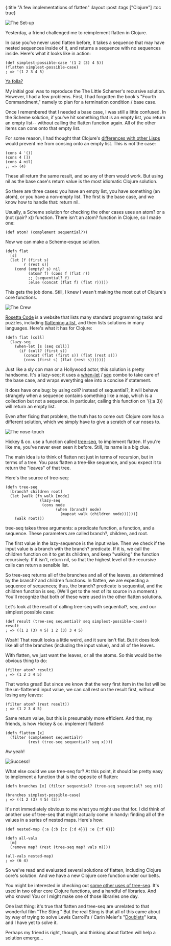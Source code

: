 {:title "A few implementations of flatten"
 :layout :post
 :tags ["Clojure"]
 :toc true}

![The Set-up](/files/sting-the-setup.jpg)

Yesterday, a friend challenged me to reimplement flatten in Clojure.

In case you've never used flatten before, it takes a sequence that may
have nested sequences inside of it, and returns a sequence with no
sequences inside. Here's what it looks like in action:

```
(def simplest-possible-case '(1 2 (3) 4 5))
(flatten simplest-possible-case)
; => '(1 2 3 4 5)
```

[Ya folla?](https://www.youtube.com/watch?v=Lh8dcvj-0NA)

My initial goal was to reproduce the The Little Schemer's recursive
solution. However, I had a few problems. First, I had forgotten the
book's "Fourth Commandment," namely to plan for a termination
condition / base case.

Once I remembered that I needed a base case, I was still a little
confused. In the Scheme solution, if you've hit something that is an
empty list, you return an empty list-- without calling the flatten
function again. All of the other items can cons onto that empty list.

For some reason, I had thought that Clojure's
[differences with other Lisps](http://clojure.org/lisps) would prevent
me from consing onto an empty list. This is not the case: 

```
(cons 4 '())
(cons 4 [])
(cons 4 nil)
;; => (4)
```

These all return the same result, and so any of them would work. But
using nil as the base case's return value is the most idiomatic
Clojure solution.

So there are three cases: you have an empty list, you have something
(an atom), or you have a non-empty list. The first is the base case,
and we know how to handle that: return nil.

Usually, a Scheme solution for checking the other cases uses an atom?
or a (not (pair? x)) function. There isn't an atom? function in
Clojure, so I made one:

```
(def atom? (complement sequential?))
```
Now we can make a Scheme-esque solution.

```
(defn flat
  [s]
  (let [f (first s)
        r (rest s)]
    (cond (empty? s) nil
          (atom? f) (cons f (flat r))
          ;; (sequential? f)
          :else (concat (flat f) (flat r)))))
```

This gets the job done. Still, I knew I wasn't making the most out of
Clojure's core functions.

![The Crew](/files/sting-the-crew.jpg)

[Rosetta Code](http://rosettacode.org/) is a website that lists many
standard programming tasks and puzzles, including
[flattening a list](http://rosettacode.org/wiki/Flatten_a_list), and
then lists solutions in many languages. Here's what it has for
Clojure:

```
(defn flat [coll]
  (lazy-seq
    (when-let [s (seq coll)]
      (if (coll? (first s))
        (concat (flat (first s)) (flat (rest s)))
        (cons (first s) (flat (rest s)))))))
```

Just like a sly con man or a Hollywood actor, this solution is pretty
handsome. It's a lazy-seq; it uses a
[when-let](https://github.com/bbatsov/clojure-style-guide#when-let) /
[seq](https://github.com/bbatsov/clojure-style-guide#nil-punning)
combo to take care of the base case, and wraps everything else into a
concise if statement.

It does have one bug: by using coll? instead of sequential?, it will
behave strangely when a sequence contains something like a map, which
is a collection but not a sequence. In particular, calling this function
on '({:a 3}) will return an empty list.

Even after fixing that problem, the truth has to come out: Clojure
core has a different solution, which we simply have to give a scratch
of our noses to.

![The nose-touch](/files/sting-the-nose.jpg)

Hickey & co. use a function called
[tree-seq](http://conj.io/store/org.clojure/clojure/1.7.0-alpha4/clojure.core/tree-seq/),
to implement flatten. If you're like me, you've never even seen it
before. Still, its name is a big clue.

The main idea is to think of flatten not just in terms of
recursion, but in terms of a tree. You pass flatten a tree-like
sequence, and you expect it to return the "leaves" of that tree.

Here's the source of tree-seq:

```
(defn tree-seq
  [branch? children root]
  (let [walk (fn walk [node]
               (lazy-seq
                (cons node
                      (when (branch? node)
                        (mapcat walk (children node))))))]
    (walk root)))
```

tree-seq takes three arguments: a predicate function, a function, and
a sequence. These parameters are called branch?, children, and
root.

The first value in the lazy-sequence is the input value. Then we check
if the input value is a branch with the branch? predicate. If it is,
we call the children function on it to get its children, and keep
"walking" the function recursively. If it isn't, return nil, so that
the highest level of the recursive calls can return a sensible list.

So tree-seq returns all of the branches and all of the leaves, as
determined by the branch? and children functions. In flatten, we are
expecting a sequence of sequences; thus, the branch? predicate is
sequential, and the children function is seq. (We'll get to the rest
of its source in a moment.) You'll recognize that both of these were
used in the other flatten solutions.

Let's look at the result of calling tree-seq with sequential?, seq,
and our simplest possible case:

```
(def result (tree-seq sequential? seq simplest-possible-case))
result
; => ((1 2 (3) 4 5) 1 2 (3) 3 4 5)
```

Woah! That result looks a little weird, and it sure isn't flat. But it
does look like all of the branches (including the input value), and
all of the leaves.

With flatten, we just want the leaves, or all the atoms. So this would
be the obvious thing to do:

```
(filter atom? result)
; => (1 2 3 4 5)
```

That works great! But since we know that the very first item in the
list will be the un-flattened input value, we can call rest on the
result first, without losing any leaves:

```
(filter atom? (rest result))
; => (1 2 3 4 5)
```

Same return value, but this is presumably more efficient. And that, my
friends, is how Hickey & co. implement flatten!:

```
(defn flatten [x]
  (filter (complement sequential?)
          (rest (tree-seq sequential? seq x))))
```

Aw yeah!

![Success!](/files/sting-success.jpg)

What else could we use tree-seq for? At this point, it should be
pretty easy to implement a function that is the opposite of flatten:

```
(defn branches [x] (filter sequential? (tree-seq sequential? seq x)))

(branches simplest-possible-case)
; => ((1 2 (3) 4 5) (3))
```

It's not immediately obvious to me what you might use that for. I did
think of another use of tree-seq that might actually come in handy:
finding all of the values in a series of nested maps. Here's how:

```
(def nested-map {:a {:b {:c {:d 4}}} :e {:f 6}})

(defn all-vals 
  [m]
  (remove map? (rest (tree-seq map? vals m))))

(all-vals nested-map)
; => (6 4)
```

So we've read and evaluated several solutions of flatten, including
Clojure core's solution. And we have a new Clojure core function under
our belts.

You might be interested in checking out
[some other uses of tree-seq](crossclj.info/fun/clojure.core/tree-seq.html). It's
used in two other core Clojure functions, and a handful of
libraries. And who knows! You or I might make one of those libraries
one day.

One last thing: it's true that flatten and tree-seq are unrelated to
that wonderful film "The Sting." But the real Sting is that all of
this came about by way of trying to solve Lewis Carroll's / Carin
Meier's
"[Doublets](https://github.com/gigasquid/wonderland-clojure-katas/tree/master/doublets)"
kata, and I have yet to solve it.

Perhaps my friend is right, though, and thinking about flatten will
help a solution emerge...
